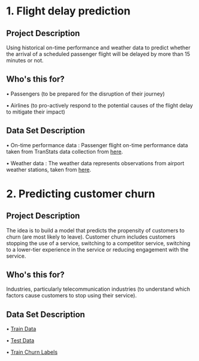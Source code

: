 # 1. Flight delay prediction
## Project Description 
Using historical on-time performance and weather data to predict whether the arrival of a scheduled passenger flight will be delayed by more than 15 minutes or not.
## Who's this for?
•	Passengers (to be prepared for the disruption of their journey)

•	Airlines (to pro-actively respond to the potential causes of the flight delay to mitigate their impact)
## Data Set Description
• On-time performance data : Passenger flight on-time performance data taken from TranStats data collection from [here](https://www.transtats.bts.gov/DL_SelectFields.asp?Table_ID=236&DB_Short_Name=On-Time).

• Weather data : The weather data represents observations from airport weather stations, taken from [here](https://www.ncdc.noaa.gov/orders/qclcd/).
# 2. Predicting customer churn
## Project Description 
The idea is to build a model that predicts the propensity of customers to churn (are most likely to leave). Customer churn includes customers stopping the use of a service, switching to a competitor service, switching to a lower-tier experience in the service or reducing engagement with the service.
## Who's this for?
Industries, particularly telecommunication industries (to understand which factors cause customers to stop using their service).
## Data Set Description
• [Train Data](http://www.kdd.org/cupfiles/KDDCupData/2009/orange_small_train.data.zip)

• [Test Data](http://www.kdd.org/cupfiles/KDDCupData/2009/orange_small_test.data.zip)

• [Train Churn Labels](http://www.kdd.org/cupfiles/KDDCupData/2009/files/orange_small_train_churn.labels)
